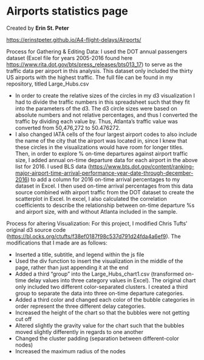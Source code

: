# Airports statistics page

Created by **Erin St. Peter**

https://erinstpeter.github.io/A4-flight-delays/Airports/
 
Process for Gathering & Editing Data:
I used the DOT annual passengers dataset (Excel file for years 2005-2016 found here https://www.rita.dot.gov/bts/press_releases/bts013_17) to serve as the traffic data per airport in this analysis. This dataset only included the thirty US airports with the highest traffic. The full file can be found in my repository, titled Large_Hubs.csv
-	In order to create the relative sizes of the circles in my d3 visualization I had to divide the traffic numbers in this spreadsheet such that they fit into the parameters of the d3. The d3 circle sizes were based on absolute numbers and not relative percentages, and thus I converted the traffic by dividing each value by. Thus, Atlanta’s traffic value was converted from 50,476,272 to 50.476272.
-	I also changed IATA cells of the four largest airport codes to also include the name of the city that the airport was located in, since I knew that these circles in the visualizations would have room for longer titles.
Then, in order to explore % on-time departures against airport traffic size, I added annual on-time departure data for each airport in the above list for 2016. I used BLS data (https://www.bts.dot.gov/content/ranking-major-airport-time-arrival-performance-year-date-through-december-2016) to add a column for 2016 on-time arrival percentages to my dataset in Excel. I then used on-time arrival percentages from this data source combined with airport traffic from the DOT dataset to create the scatterplot in Excel. In excel, I also calculated the correlation coefficients to describe the relationship between on-time departure %s and airport size, with and without Atlanta included in the sample.

Process for altering Visualization:
For this project, I modified Chris Tufts’ original d3 source code (https://bl.ocks.org/ctufts/f38ef0187f98c537d791d24fda4a6ef9). The modifications that I made are as follows:

-	Inserted a title, subtitle, and legend within the js file
-	Used the div function to insert the visualization in the middle of the page, rather than just appending it at the end
-	Added a third “group” into the Large_Hubs_chart1.csv (transformed on-time delay values into three category values in Excel). The original chart only included two different color-separated clusters. I created a third group to separate the data into three on-time departure categories.
-	Added a third color and changed each color of the bubble categories in order represent the three different delay categories.
-	Increased the height of the chart so that the bubbles were not getting cut off
-	Altered slightly the gravity value for the chart such that the bubbles moved slightly differently in regards to one another
-	Changed the cluster padding (separation between different-color nodes)
-	Increased the maximum radius of the nodes

